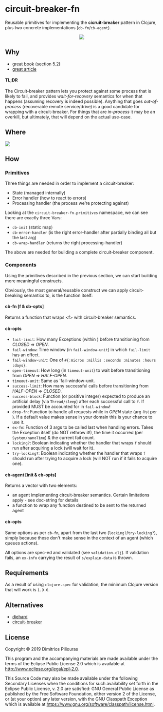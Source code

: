 # circuit-breaker-fn

Reusable primitives for implementing the **cicruit-breaker** pattern in Clojure, plus two concrete implementations (`cb-fn`/`cb-agent`).

<p align="center">
  <img src="https://cloudandmobileblogcom.files.wordpress.com/2017/04/states.png?w=700"/>
</p>

## Why 

- [great book](https://pragprog.com/book/mnee/release-it) (section 5.2)
- [great article](https://docs.microsoft.com/en-us/azure/architecture/patterns/circuit-breaker)

#### TL;DR
The Circuit-breaker pattern lets you protect against some process that is likely to fail, and provides _wait-for-recovery_ semantics for when that happens (assuming recovery is indeed possible). Anything that goes _out-of-process_ (recoverable remote service/drive) is a good candidate for wrapping with a circuit-breaker. For things that are _in-process_ it may be an overkill, but ultimately, that will depend on the actual use-case.

## Where 
![](https://clojars.org/circuit-breaker-fn/latest-version.svg)


## How
### Primitives
Three things are needed in order to implement a circuit-breaker:

- State (managed internally)
- Error handler (how to react to errors)
- Processing handler (the process we're protecting against) 

Looking at the `circuit-breaker-fn.primitives` namespace, we can see there are exactly three Vars:

- `cb-init` (static map)
- `cb-error-handler` (is the right error-handler after partially binding all but the last arg)
- `cb-wrap-handler`  (returns the right processing-handler)

The above are needed for building a complete circuit-breaker component. 

### Components
Using the primitives described in the previous section, we can start building more meaningful constructs.
 
 Obviously, the most general/reusable construct we can apply circuit-breaking semantics to, is the function itself:
 
#### cb-fn [f & cb-opts]
Returns a function that wraps \<f\> with circuit-breaker semantics.

#### cb-opts
- `fail-limit`: How many Exceptions (within <time-window>) before transitioning from _CLOSED_ => _OPEN_. 
- `fail-window`: Time window (in `fail-window-unit`) in which `fail-limit` has an effect.
- `fail-window-unit`: One of `#{:micros :millis :seconds :minutes :hours :days}`.
- `open-timeout`: How long (in `timeout-unit`) to wait before transitioning from _OPEN_ => _HALF-OPEN_.
- `timeout-unit`: Same as `fail-window-unit.
- `success-limit`: How many successful calls before transitioning from _HALF-OPEN_ => _CLOSED_.
- `success-block`: Function (or positive integer) expected to produce an artificial delay (via `Thread/sleep`) after each successful call to `f`. If provided MUST be accounted for in `fail-window`!
- `drop-fn`: Function to handle all requests while in _OPEN_ state (arg-list per <f>). If a default value makes sense in your domain this is your chance to use it.
- `ex-fn`: Function of 3 args to be called last when handling errors. Takes the Exception itself (do NOT rethrow it!), the time it occurred (per `System/nanoTime`) & the current fail count.
- `locking?`: Boolean indicating whether the handler that wraps `f` should run after acquiring a lock (will wait for it). 
- `try-locking?`: Boolean indicating whether the handler that wraps `f` should run after trying to acquire a lock (will NOT run if it fails to acquire one).

#### cb-agent [init & cb-opts]
Returns a vector with two elements:
 - an agent implementing circuit-breaker semantics. Certain limitations apply - see doc-string for details
 - a function to wrap any function destined to be sent to the returned agent
 
#### cb-opts 
Same options as per `cb-fn`, apart from the last two (`locking?`/`try-locking?`), simply because these don't make sense in the context of an agent (which queues actions).

All options are spec-ed and validated (see `validation.clj`). If validation fails, an `ex-info` carrying the result of `s/explain-data` is thrown. 

## Requirements 
As a result of using `clojure.spec` for validation, the minimum Clojure version that will work is `1.9.0`. 

## Alternatives 

- [diehard](https://github.com/sunng87/diehard)
- [circuit-breaker](https://github.com/josephwilk/circuit-breaker)
 
## License

Copyright © 2019 Dimitrios Piliouras

This program and the accompanying materials are made available under the
terms of the Eclipse Public License 2.0 which is available at
http://www.eclipse.org/legal/epl-2.0.

This Source Code may also be made available under the following Secondary
Licenses when the conditions for such availability set forth in the Eclipse
Public License, v. 2.0 are satisfied: GNU General Public License as published by
the Free Software Foundation, either version 2 of the License, or (at your
option) any later version, with the GNU Classpath Exception which is available
at https://www.gnu.org/software/classpath/license.html.
